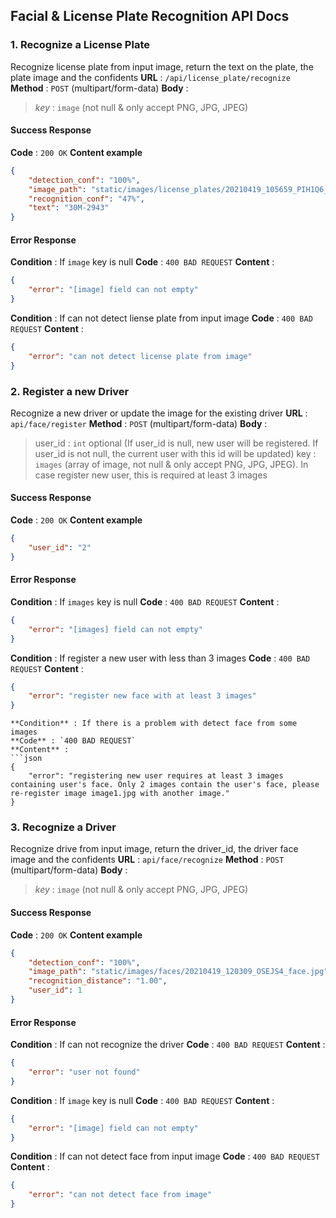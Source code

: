## Facial & License Plate Recognition API Docs
### 1. Recognize a License Plate
Recognize license plate from input image, return the text on the plate, the plate image and the confidents
**URL** : `/api/license_plate/recognize`
**Method** : `POST` (multipart/form-data)
**Body** :
> *key* : `image` (not null & only accept PNG, JPG, JPEG)
#### **Success Response**
**Code** : `200 OK`
**Content example**
```json
{
    "detection_conf": "100%",
    "image_path": "static/images/license_plates/20210419_105659_PIH1Q6_lp.jpg",
    "recognition_conf": "47%",
    "text": "30M-2943"
}
```
#### Error Response
**Condition** : If `image` key is null
**Code** : `400 BAD REQUEST`
**Content** :
```json
{
    "error": "[image] field can not empty"
}
```
**Condition** : If can not detect liense plate from input image
**Code** : `400 BAD REQUEST`
**Content** :
```json
{
    "error": "can not detect license plate from image"
}
```
### 2. Register a new Driver
Recognize a new driver or update the image for the existing driver
**URL** : `api/face/register`
**Method** : `POST` (multipart/form-data)
**Body** :
> user_id : `int` optional (If user_id is null, new user will be registered. If user_id is not null, the current user with this id will be updated)
> key : `images` (array of image, not null & only accept PNG, JPG, JPEG). In case register new user, this is required at least 3 images
#### **Success Response**
**Code** : `200 OK`
**Content example**
```json
{
    "user_id": "2"
}
```
#### Error Response
**Condition** : If `images` key is null
**Code** : `400 BAD REQUEST`
**Content** :
```json
{
    "error": "[images] field can not empty"
}
```
**Condition** : If register a new user with less than 3 images
**Code** : `400 BAD REQUEST`
**Content** :
```json
{
    "error": "register new face with at least 3 images"
}
```
```
**Condition** : If there is a problem with detect face from some images
**Code** : `400 BAD REQUEST`
**Content** :
```json
{
    "error": "registering new user requires at least 3 images containing user's face. Only 2 images contain the user's face, please re-register image image1.jpg with another image."
}
```
### 3. Recognize a Driver
Recognize drive from input image, return the driver_id, the driver face image and the confidents
**URL** : `api/face/recognize`
**Method** : `POST` (multipart/form-data)
**Body** :
> *key* : `image` (not null & only accept PNG, JPG, JPEG)
#### **Success Response**
**Code** : `200 OK`
**Content example**
```json
{
    "detection_conf": "100%",
    "image_path": "static/images/faces/20210419_120309_OSEJS4_face.jpg",
    "recognition_distance": "1.00",
    "user_id": 1
}
```
#### Error Response
**Condition** : If can not recognize the driver
**Code** : `400 BAD REQUEST`
**Content** :
```json
{
    "error": "user not found"
}
```
**Condition** : If `image` key is null
**Code** : `400 BAD REQUEST`
**Content** :
```json
{
    "error": "[image] field can not empty"
}
```
**Condition** : If can not detect face from input image
**Code** : `400 BAD REQUEST`
**Content** :
```json
{
    "error": "can not detect face from image"
}
```